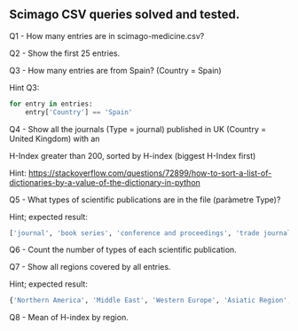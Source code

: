 ## Scimago CSV queries solved and tested.

Q1 - How many entries are in scimago-medicine.csv?

Q2 - Show the first 25 entries.

Q3 - How many entries are from Spain? (Country = Spain)

Hint Q3:
```python
for entry in entries:
	entry['Country'] == 'Spain'
```

Q4 - Show all the journals (Type = journal) published in UK (Country = United Kingdom) with an 

H-Index greater than 200, sorted by H-index (biggest H-Index first)

Hint:
https://stackoverflow.com/questions/72899/how-to-sort-a-list-of-dictionaries-by-a-value-of-the-dictionary-in-python

Q5 - What types of scientific publications are in the file (paràmetre Type)?

Hint; expected result:
```python
['journal', 'book series', 'conference and proceedings', 'trade journal']
```

Q6 - Count the number of types of each scientific publication.

Q7 - Show all regions covered by all entries.

Hint; expected result:
```python
{'Northern America', 'Middle East', 'Western Europe', 'Asiatic Region', 'Pacific Region', 'Latin America', 'Eastern Europe', 'Africa/Middle East', 'Africa'}
```

Q8 - Mean of H-index by region.

